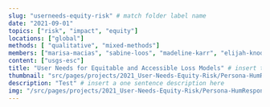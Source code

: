 ```yaml
---
slug: "userneeds-equity-risk" # match folder label name
date: "2021-09-01"
topics: ["risk", "impact", "equity"]
locations: ["global"]
methods: [ "qualitative", "mixed-methods"]
members: ["marisa-macias", "sabine-loos", "madeline-karr", "elijah-knodel"] # insert your slug here, e.g., "sabine-loos"
content: ["usgs-esc"]
title: "User Needs for Equitable and Accessible Loss Models" # insert title here
thumbnail: "src/pages/projects/2021_User-Needs-Equity-Risk/Persona-HumResponseFund.png"
description: "Test" # insert a one sentence description here
img: "/src/pages/projects/2021_User-Needs-Equity-Risk/Persona-HumResponseFund.png"
---
```


